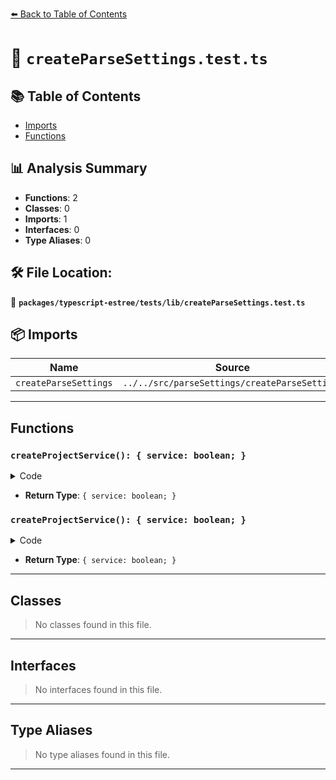 [⬅️ Back to Table of Contents](../../../../index.md)

# 📄 `createParseSettings.test.ts`

## 📚 Table of Contents

- [Imports](#imports)
- [Functions](#functions)

## 📊 Analysis Summary

- **Functions**: 2
- **Classes**: 0
- **Imports**: 1
- **Interfaces**: 0
- **Type Aliases**: 0

## 🛠️ File Location:
📂 **`packages/typescript-estree/tests/lib/createParseSettings.test.ts`**

## 📦 Imports

| Name | Source |
|------|--------|
| `createParseSettings` | `../../src/parseSettings/createParseSettings` |


---

## Functions

### `createProjectService(): { service: boolean; }`

<details><summary>Code</summary>

```ts
() => projectService
```
</details>

- **Return Type**: `{ service: boolean; }`
### `createProjectService(): { service: boolean; }`

<details><summary>Code</summary>

```ts
() => projectService
```
</details>

- **Return Type**: `{ service: boolean; }`

---

## Classes

> No classes found in this file.


---

## Interfaces

> No interfaces found in this file.


---

## Type Aliases

> No type aliases found in this file.


---